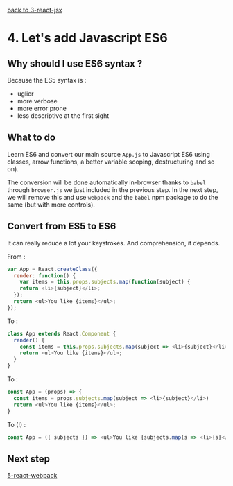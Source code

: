 [back to 3-react-jsx](https://github.com/chtefi/react-stack-step-by-step/tree/3-react-jsx/)

# 4. Let's add Javascript ES6

## Why should I use ES6 syntax ?

Because the ES5 syntax is :

- uglier
- more verbose
- more error prone
- less descriptive at the first sight

## What to do

Learn ES6 and convert our main source `App.js` to Javascript ES6 using classes, arrow functions, a better variable scoping, destructuring and so on).

The conversion will be done automatically in-browser thanks to `babel` through `browser.js` we just included in the previous step.
In the next step, we will remove this and use `webpack` and the `babel` npm package to do the same (but with more controls).

## Convert from ES5 to ES6

It can really reduce a lot your keystrokes.
And comprehension, it depends.

From :

```js
var App = React.createClass({
  render: function() {
    var items = this.props.subjects.map(function(subject) {
    return <li>{subject}</li>;
  });
  return <ul>You like {items}</ul>;
});
```

To :

```js
class App extends React.Component {
  render() {
    const items = this.props.subjects.map(subject => <li>{subject}</li>)
    return <ul>You like {items}</ul>;
  }
}
```

To :

```js
const App = (props) => {
  const items = props.subjects.map(subject => <li>{subject}</li>)
  return <ul>You like {items}</ul>;
}
```

To (!) :

```js
const App = ({ subjects }) => <ul>You like {subjects.map(s => <li>{s}</li>)}</ul>;
```

## Next step

[5-react-webpack](https://github.com/chtefi/react-stack-step-by-step/tree/5-react-webpack)
